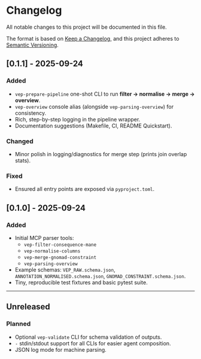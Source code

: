 # Changelog
All notable changes to this project will be documented in this file.

The format is based on [Keep a Changelog](https://keepachangelog.com/en/1.1.0/),
and this project adheres to [Semantic Versioning](https://semver.org/spec/v2.0.0.html).

## [0.1.1] - 2025-09-24
### Added
- `vep-prepare-pipeline` one-shot CLI to run **filter → normalise → merge → overview**.
- `vep-overview` console alias (alongside `vep-parsing-overview`) for consistency.
- Rich, step-by-step logging in the pipeline wrapper.
- Documentation suggestions (Makefile, CI, README Quickstart).

### Changed
- Minor polish in logging/diagnostics for merge step (prints join overlap stats).

### Fixed
- Ensured all entry points are exposed via `pyproject.toml`.

## [0.1.0] - 2025-09-24
### Added
- Initial MCP parser tools:
  - `vep-filter-consequence-mane`
  - `vep-normalise-columns`
  - `vep-merge-gnomad-constraint`
  - `vep-parsing-overview`
- Example schemas: `VEP_RAW.schema.json`, `ANNOTATION_NORMALISED.schema.json`, `GNOMAD_CONSTRAINT.schema.json`.
- Tiny, reproducible test fixtures and basic pytest suite.

---

## Unreleased
### Planned
- Optional `vep-validate` CLI for schema validation of outputs.
- `-` stdin/stdout support for all CLIs for easier agent composition.
- JSON log mode for machine parsing.
